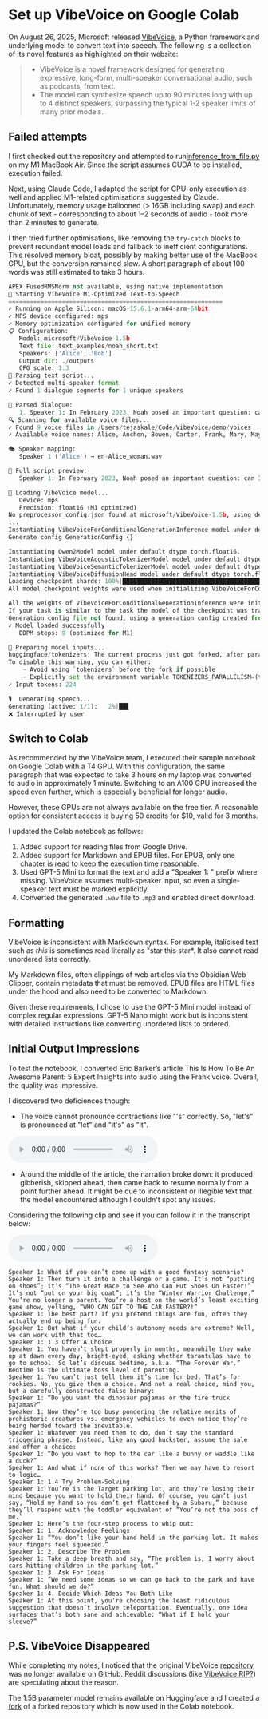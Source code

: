 # Set up VibeVoice on Google Colab

On August 26, 2025, Microsoft released [VibeVoice](https://microsoft.github.io/VibeVoice/), a Python framework and underlying model to convert text into speech. The following is a collection of its novel features as highlighted on their website:

> * VibeVoice is a novel framework designed for generating expressive, long-form, multi-speaker conversational audio, such as podcasts, from text.
> * The model can synthesize speech up to 90 minutes long with up to 4 distinct speakers, surpassing the typical 1-2 speaker limits of many prior models.

## Failed attempts
I first checked out the repository and attempted to run[inference_from_file.py](https://github.com/tejas-kale/VibeVoice/blob/main/demo/inference_from_file.py) on my M1 MacBook Air. Since the script assumes CUDA to be installed, execution failed. 

Next, using Claude Code, I adapted the script for CPU-only execution as well and applied M1-related optimisations suggested by Claude. Unfortunately, memory usage ballooned (> 16GB including swap) and each chunk of text - corresponding to about 1–2 seconds of audio - took more than 2 minutes to generate. 

I then tried further optimisations, like removing the `try-catch` blocks to prevent redundant model loads and fallback to inefficient configurations. This resolved memory bloat, possibly by making better use of the MacBook GPU, but the conversion remained slow. A short paragraph of about 100 words was still estimated to take 3 hours.

```python
APEX FusedRMSNorm not available, using native implementation
🚀 Starting VibeVoice M1-Optimized Text-to-Speech
============================================================
✓ Running on Apple Silicon: macOS-15.6.1-arm64-arm-64bit
✓ MPS device configured: mps
✓ Memory optimization configured for unified memory
📋 Configuration:
   Model: microsoft/VibeVoice-1.5b
   Text file: text_examples/noah_short.txt
   Speakers: ['Alice', 'Bob']
   Output dir: ./outputs
   CFG scale: 1.3
📖 Parsing text script...
✓ Detected multi-speaker format
✓ Found 1 dialogue segments for 1 unique speakers

📝 Parsed dialogue:
   1. Speaker 1: In February 2023, Noah posed an important question: can India industrialize? The question...
🔍 Scanning for available voice files...
✓ Found 9 voice files in /Users/tejaskale/Code/VibeVoice/demo/voices
✓ Available voice names: Alice, Anchen, Bowen, Carter, Frank, Mary, Maya, Samuel, Xinran, en-Alice_woman, en-Carter_man, en-Frank_man, en-Mary_woman_bgm, en-Maya_woman, in-Samuel_man, zh-Anchen_man_bgm, zh-Bowen_man, zh-Xinran_woman

🎭 Speaker mapping:
   Speaker 1 ('Alice') → en-Alice_woman.wav

📄 Full script preview:
   Speaker 1: In February 2023, Noah posed an important question: can India industrialize? The question has been on the minds of Indian economic policymakers since its independence in 1947. Recent attemp...

🧠 Loading VibeVoice model...
   Device: mps
   Precision: float16 (M1 optimized)
No preprocessor_config.json found at microsoft/VibeVoice-1.5b, using defaults
...
Instantiating VibeVoiceForConditionalGenerationInference model under default dtype torch.float16.
Generate config GenerationConfig {}

Instantiating Qwen2Model model under default dtype torch.float16.
Instantiating VibeVoiceAcousticTokenizerModel model under default dtype torch.float16.
Instantiating VibeVoiceSemanticTokenizerModel model under default dtype torch.float16.
Instantiating VibeVoiceDiffusionHead model under default dtype torch.float16.
Loading checkpoint shards: 100%|█████████████████████████████████████████████████████████████████████████████████████████████████████████████████| 3/3 [00:16<00:00,  5.60s/it]
All model checkpoint weights were used when initializing VibeVoiceForConditionalGenerationInference.

All the weights of VibeVoiceForConditionalGenerationInference were initialized from the model checkpoint at microsoft/VibeVoice-1.5b.
If your task is similar to the task the model of the checkpoint was trained on, you can already use VibeVoiceForConditionalGenerationInference for predictions without further training.
Generation config file not found, using a generation config created from the model config.
✓ Model loaded successfully
   DDPM steps: 8 (optimized for M1)

🔧 Preparing model inputs...
huggingface/tokenizers: The current process just got forked, after parallelism has already been used. Disabling parallelism to avoid deadlocks...
To disable this warning, you can either:
	- Avoid using `tokenizers` before the fork if possible
	- Explicitly set the environment variable TOKENIZERS_PARALLELISM=(true | false)
✓ Input tokens: 224

🎙️  Generating speech...
Generating (active: 1/1):   2%|██▋                                                                                                          | 11/448 [04:05<2:54:27, 23.95s/it]                                                                                                                                                                               
❌ Interrupted by user
```

## Switch to Colab
As recommended by the VibeVoice team, I executed their sample notebook on Google Colab with a T4 GPU. With this configuration, the same paragraph that was expected to take 3 hours on my laptop was converted to audio in approximately 1 minute. Switching to an A100 GPU increased the speed even further, which is especially beneficial for longer audio. 

However, these GPUs are not always available on the free tier. A reasonable option for consistent access is buying 50 credits for $10, valid for 3 months.

I updated the Colab notebook as follows:
1. Added support for reading files from Google Drive.
2. Added support for Markdown and EPUB files. For EPUB, only one chapter is read to keep the execution time reasonable.
3. Used GPT-5 Mini to format the text and add a "Speaker 1: " prefix where missing. VibeVoice assumes multi-speaker input, so even a single-speaker text must be marked explicitly.
4. Converted the generated `.wav` file to `.mp3` and enabled direct download.

## Formatting
VibeVoice is inconsistent with Markdown syntax. For example, italicised text such as *this* is sometimes read literally as "star this star*. It also cannot read unordered lists correctly. 

My Markdown files, often clippings of web articles via the Obsidian Web Clipper, contain metadata that must be removed. EPUB files are HTML files under the hood and also need to be converted to Markdown. 

Given these requirements, I chose to use the GPT-5 Mini model instead of complex regular expressions. GPT-5 Nano might work but is inconsistent with detailed instructions like converting unordered lists to ordered.

## Initial Output Impressions
To test the notebook, I converted Eric Barker’s article This Is How To Be An Awesome Parent: 5 Expert Insights into audio using the Frank voice. Overall, the quality was impressive.

I discovered two deficiences though:
* The voice cannot pronounce contractions like "'s" correctly. So, "let's" is pronounced at "let" and "it's" as "it".

<audio controls>
  <source src="./samples/let_pronunciation.mp3" type="audio/mpeg">
  Pronunciation of 's
</audio>

* Around the middle of the article, the narration broke down: it produced gibberish, skipped ahead, then came back to resume normally from a point further ahead. It might be due to inconsistent or illegible text that the model encountered although I couldn't spot any issues. 

Considering the following clip and see if you can follow it in the transcript below:

<audio controls>
  <source src="./samples/problems_in_the_middle.mp3" type="audio/mpeg">
  Trouble in the Middle
</audio>


```text
Speaker 1: What if you can’t come up with a good fantasy scenario?
Speaker 1: Then turn it into a challenge or a game. It’s not “putting on shoes”; it’s “The Great Race to See Who Can Put Shoes On Faster!” It’s not “put on your big coat”; it’s the “Winter Warrior Challenge.” You’re no longer a parent. You’re a host on the world’s least exciting game show, yelling, “WHO CAN GET TO THE CAR FASTER?!”
Speaker 1: The best part? If you pretend things are fun, often they actually end up being fun.
Speaker 1: But what if your child’s autonomy needs are extreme? Well, we can work with that too…
Speaker 1: 1.3 Offer A Choice
Speaker 1: You haven’t slept properly in months, meanwhile they wake up at dawn every day, bright-eyed, asking whether tarantulas have to go to school. So let’s discuss bedtime, a.k.a. “The Forever War.” Bedtime is the ultimate boss level of parenting.
Speaker 1: You can’t just tell them it’s time for bed. That’s for rookies. No, you give them a choice. And not a real choice, mind you, but a carefully constructed false binary:
Speaker 1: “Do you want the dinosaur pajamas or the fire truck pajamas?”
Speaker 1: Now they’re too busy pondering the relative merits of prehistoric creatures vs. emergency vehicles to even notice they’re being herded toward the inevitable.
Speaker 1: Whatever you need them to do, don’t say the standard triggering phrase. Instead, like any good huckster, assume the sale and offer a choice:
Speaker 1: “Do you want to hop to the car like a bunny or waddle like a duck?”
Speaker 1: And what if none of this works? Then we may have to resort to logic…
Speaker 1: 1.4 Try Problem-Solving
Speaker 1: You’re in the Target parking lot, and they’re losing their mind because you want to hold their hand. Of course, you can’t just say, “Hold my hand so you don’t get flattened by a Subaru,” because they’ll respond with the toddler equivalent of “You’re not the boss of me.”
Speaker 1: Here’s the four-step process to whip out:
Speaker 1: 1. Acknowledge Feelings
Speaker 1: “You don’t like your hand held in the parking lot. It makes your fingers feel squeezed.”
Speaker 1: 2. Describe The Problem
Speaker 1: Take a deep breath and say, “The problem is, I worry about cars hitting children in the parking lot.”
Speaker 1: 3. Ask For Ideas
Speaker 1: “We need some ideas so we can go back to the park and have fun. What should we do?”
Speaker 1: 4. Decide Which Ideas You Both Like
Speaker 1: At this point, you’re choosing the least ridiculous suggestion that doesn’t involve teleportation. Eventually, one idea surfaces that’s both sane and achievable: “What if I hold your sleeve?”
```

## P.S. VibeVoice Disappeared
While completing my notes, I noticed that the original VibeVoice [repository](https://github.com/microsoft/VibeVoice) was no longer available on GitHub. Reddit discussions (like [VibeVoice RIP?](https://www.reddit.com/r/LocalLLaMA/comments/1n7zk45/vibevoice_rip_what_do_you_think/)) are speculating about the reason. 

The 1.5B parameter model remains available on Huggingface and I created a [fork](https://github.com/tejas-kale/VibeVoice) of a forked repository which is now used in the Colab notebook.
